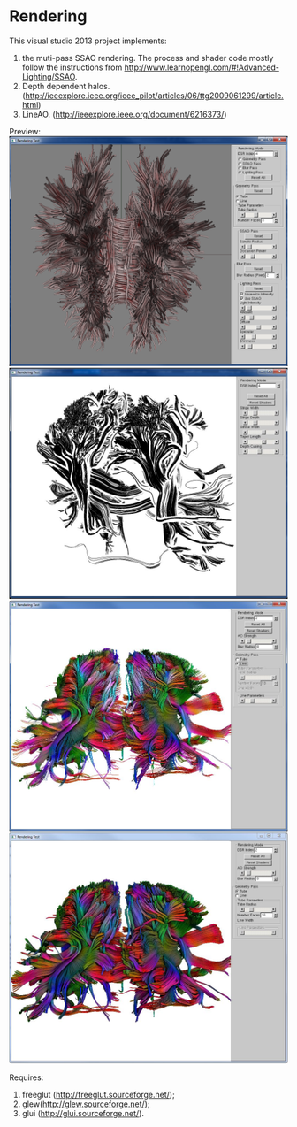 # Rendering
This visual studio 2013 project implements:
1) the muti-pass SSAO rendering. The process and shader code mostly follow the instructions from http://www.learnopengl.com/#!Advanced-Lighting/SSAO.
2) Depth dependent halos. (http://ieeexplore.ieee.org/ieee_pilot/articles/06/ttg2009061299/article.html)
3) LineAO. (http://ieeexplore.ieee.org/document/6216373/)

Preview:
![SSAO](preview.png?raw=true "Program Interface")
![Depth Dependent Halos](ddh_ACR.JPG?raw=true "Depth Dependent Halos")
![LineAO-Line](lineAO_line.JPG?raw=true "LineAO (line)")
![LineAO-Tube](lineAO_tube.JPG?raw=true "LineAO (tube)")

Requires:
1. freeglut (http://freeglut.sourceforge.net/);
2. glew(http://glew.sourceforge.net/);
3. glui (http://glui.sourceforge.net/).
